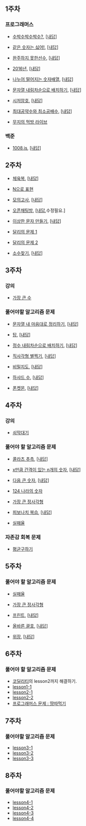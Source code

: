 ## 1주차

### 프로그래머스
* [수박수박수박수?](https://programmers.co.kr/learn/courses/30/lessons/12922), [[내답](https://gist.github.com/HTMLhead/64dc6a4ef9dba829341a9a89a4e16747)]

* [같은 숫자는 싫어!](https://programmers.co.kr/learn/courses/30/lessons/12906?language=javascript), [[내답](https://gist.github.com/HTMLhead/a19d08d31b35f4ca8d917756657270c4)]

- [완주하지  못한선수](https://programmers.co.kr/learn/courses/30/lessons/42576), [[내답](https://gist.github.com/HTMLhead/2d3183f6c296cd306aeb4f80d430a00c)]

- [2016년](https://programmers.co.kr/learn/courses/30/lessons/12901?language=javascript), [[내답](https://gist.github.com/HTMLhead/974650fa31a39e81c772e34462346872)]

- [나누어 떨어지는 숫자배열](https://programmers.co.kr/learn/courses/30/lessons/12910?language=javascript), [[내답](https://gist.github.com/HTMLhead/0ff4989c5d4d853a219e9307c940029b
  )]

- [문자열 내림차순으로 배치하기](https://programmers.co.kr/learn/courses/30/lessons/12917?language=javascript), [[내답](
  https://gist.github.com/HTMLhead/7e19027afd35d5c40db8ebfee8f4de66)]

- [시저암호](https://programmers.co.kr/learn/courses/30/lessons/12926?language=javascript), [[내답](https://gist.github.com/HTMLhead/ad066b88fed7085d28f4adc5f070141a)]

- [최대공약수와 최소공배수](https://programmers.co.kr/learn/courses/30/lessons/12940?language=javascript), [[내답](https://gist.github.com/HTMLhead/eb93246221b9a41e45a871e046c77967)]

- [무지의 먹방 라이브](https://programmers.co.kr/learn/courses/30/lessons/42891?language=javascript)

### 백준

- [1008.js](https://www.acmicpc.net/problem/1008), [[내답](https://gist.github.com/HTMLhead/98a94c78fed9444ad8fa4804f4930a2f)]
## 2주차

* [체육복](https://programmers.co.kr/learn/courses/30/lessons/42862?language=javascript), [[내답](https://gist.github.com/HTMLhead/4b5cf4278f1bc2efb48c823acd7738ec)]

* [N으로 표현](https://programmers.co.kr/learn/courses/30/lessons/42895?language=javascript)

* [모의고사](https://programmers.co.kr/learn/courses/30/lessons/42840?language=javascript), [[내답](https://gist.github.com/HTMLhead/b20121a7c5d1c71c747adc8861dfeef3)]

* [오픈채팅방](https://programmers.co.kr/learn/courses/30/lessons/42888?language=javascript), [[내답](https://gist.github.com/HTMLhead/21bb4182cf0a31e2541d17e7aa572b44),수정필요.]

* [이상한 문자 만들기](https://programmers.co.kr/learn/courses/30/lessons/12930?language=javascript), [[내답](https://gist.github.com/HTMLhead/59544a80f296e8adfd4a5d6dc6d75ad7)]

* [달리의 문제 1](https://repl.it/@bgando/stack-prompt)

* [달리의 문제 2](https://repl.it/@bgando/queue-prompt)

* [소수찾기](https://programmers.co.kr/learn/courses/30/lessons/12921?language=javascript), [[내답](https://gist.github.com/HTMLhead/ecd760064fdcd2d9b466d3e290390a04)]

## 3주차
### 강의
  * [가장 큰 수](https://programmers.co.kr/learn/courses/30/lessons/42746)

### 풀어야할 알고리즘 문제
  * [문자열 내 마음대로 정리하기](https://programmers.co.kr/learn/courses/30/lessons/12915?language=javascript), [[내답](https://gist.github.com/HTMLhead/2452951387b30b5c0895b452abb62943)]

  * [탑](https://programmers.co.kr/learn/courses/30/lessons/42588), [[내답](https://gist.github.com/HTMLhead/ac73f04b81ad8a55427db5edbd52968e)]

  * [정수 내림차순으로 배치하기](https://programmers.co.kr/learn/courses/30/lessons/12933?language=javascript), [[내답](https://gist.github.com/HTMLhead/e66d52f297410db20af08cd7e29784d6)]

  * [직사각형 별찍기](https://programmers.co.kr/learn/courses/30/lessons/12969?language=javascript), [[내답](https://gist.github.com/HTMLhead/1d4181fd3248c4398fd5b72fb5c4e844)]

  * [비밀지도](https://programmers.co.kr/learn/courses/30/lessons/17681), [[내답](https://gist.github.com/HTMLhead/6fdda2e71a1e884c7ebf8e62a0d5b2d5)]

  * [하샤드 수](https://programmers.co.kr/learn/courses/30/lessons/12947), [[내답](https://gist.github.com/HTMLhead/e5e610674a8031a5ead5892503d35947)]

  * [폰켓몬](https://programmers.co.kr/learn/courses/30/lessons/1845), [[내답](https://gist.github.com/HTMLhead/45306f84ed582b57797ad2d77de23bb5)]

## 4주차
### 강의
  * [쇠막대기](https://programmers.co.kr/learn/courses/30/lessons/42585?language=javascript)
### 풀어야 할 알고리즘 문제
  * [콜라츠 추측](https://programmers.co.kr/learn/courses/30/lessons/12943?language=javascript), [[내답](https://gist.github.com/HTMLhead/60dd1309365e815b7382e4b8757c0a4a)]

  * [x만큼 간격이 있는 n개의 숫자](https://programmers.co.kr/learn/courses/30/lessons/12954?language=javascript), [[내답](https://gist.github.com/HTMLhead/6461eadd9b6219d87740263f8319390f)]

  * [다음 큰 숫자](https://programmers.co.kr/learn/courses/30/lessons/12911?language=javascript), [[내답](https://gist.github.com/HTMLhead/a5a503b53cc0b86551eea8a9cc1645fa)]

  * [124 나라의 숫자](https://programmers.co.kr/learn/courses/30/lessons/12899?language=javascript)

  * [가장 큰 정사각형](https://programmers.co.kr/learn/courses/30/lessons/12905?language=javascript)

  * [피보나치 복습](https://programmers.co.kr/learn/courses/30/lessons/12945?language=javascript), [[내답](https://gist.github.com/HTMLhead/e2f02641509c81c73a4e09e28257afb8)]
  
  * [실패율](https://programmers.co.kr/learn/courses/30/lessons/42889?language=javascript)

### 자존감 회복 문제

  * [평균구하기](https://gist.github.com/HTMLhead/0e34f77b846fc687899b35996179318a)

## 5주차
### 풀어야 할 알고리즘 문제
  * [실패율](https://programmers.co.kr/learn/courses/30/lessons/42889?language=javascript)

  * [가장 큰 정사각형](https://programmers.co.kr/learn/courses/30/lessons/12905?language=javascript)

  * [프린트](https://programmers.co.kr/learn/courses/30/lessons/42587?language=javascript), [[내답](https://gist.github.com/HTMLhead/972a709c7ed39f285f65aabae2cf00e0)]

  * [올바른 괄호](https://programmers.co.kr/learn/courses/30/lessons/12909?language=javascript), [[내답](https://gist.github.com/HTMLhead/b13cb04ee5aeed292f1f6e414bf21dae)]

  * [위장](https://programmers.co.kr/learn/courses/30/lessons/42578?language=javascript), [[내답](https://gist.github.com/HTMLhead/32763fb734bc5c98352a31af811b1a07)]

## 6주차

### 풀어야 할 알고리즘 문제
  * [코딜리티](https://app.codility.com/programmers/custom_challenge/krypton2018/)의 lesson2까지 해결하기.
  * [lesson1-1](https://gist.github.com/HTMLhead/9290259901d043dcb433bf8dd1cc1bc8)
  * [lesson2-1](https://app.codility.com/demo/results/trainingPYZBBJ-4RD/)
  * [lesson2-2](https://gist.github.com/HTMLhead/de62276d07ed04d17122e13b01cabe51)
  * [프로그래머스 문제 : 땅따먹기](https://programmers.co.kr/learn/courses/30/lessons/12913)

## 7주차

### 풀어야할 알고리즘 문제
  * [lesson3-1](https://gist.github.com/HTMLhead/244b91baa4eef4e36284a31542ea49b3)
  * [lesson3-2](https://app.codility.com/demo/results/trainingMDSWZ2-KHV/)
  * [lesson3-3](https://app.codility.com/demo/results/trainingB2YJ4B-X8D/)

## 8주차

### 풀어야할 알고리즘 문제
  * [lesson4-1](https://app.codility.com/demo/results/trainingHE9KPM-9C6/)
  * [lesson4-2](https://app.codility.com/demo/results/training6C2Y5U-N6Q/)
  * [lesson4-3](https://app.codility.com/demo/results/trainingW7WE3A-Q7K/)
  * [lesson4-4](https://app.codility.com/demo/results/trainingTE45HM-WMD/)